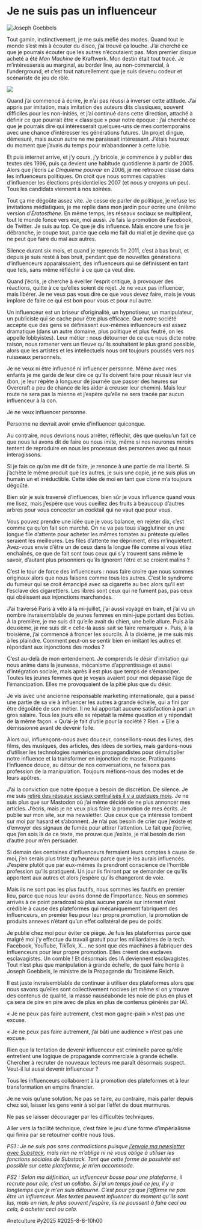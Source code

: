 # Je ne suis pas un influenceur

![Joseph Goebbels](_i/Goebbels.jpg)

Tout gamin, instinctivement, je me suis méfié des modes. Quand tout le monde s’est mis à écouter du disco, j’ai trouvé ça louche. J’ai cherché ce que je pourrais écouter que les autres n’écoutaient pas. Mon premier disque acheté a été *Man Machine* de Kraftwerk. Mon destin était tout tracé. Je m’intéresserais au marginal, au border line, au non-commercial, à l’underground, et c’est tout naturellement que je suis devenu codeur et scénariste de jeu de rôle.

![](_i/man-machine.webp)

Quand j’ai commencé à écrire, je n’ai pas réussi à inverser cette attitude. J’ai appris par imitation, mais imitation des auteurs dits classiques, souvent difficiles pour les non-initiés, et j’ai continué dans cette direction, attaché à définir ce que pourrait être « classique » pour notre époque : j’ai cherché ce que je pourrais dire qui intéresserait quelques-uns de mes contemporains avec une chance d’intéresser les générations futures. Un projet dingue, démesuré, mais aucun autre ne me paraissait intéressant. J’étais heureux du moment que j’avais du temps pour m’abandonner à cette lubie.

Et puis internet arrive, et j’y cours, j’y bricole, je commence à y publier des textes dès 1996, puis ça devient une habitude quotidienne à partir de 2005. Alors que j’écris *Le Cinquième pouvoir* en 2006, je me retrouve classé dans les influenceurs politiques. On croit que nous sommes capables d’influencer les élections présidentielles 2007 (et nous y croyons un peu). Tous les candidats viennent à nos soirées.

Tout ça me dégoûte assez vite. Je cesse de parler de politique, je refuse les invitations médiatiques, je me replie dans mon jardin pour écrire une énième version d’*Ératosthène*. En même temps, les réseaux sociaux se multiplient, tout le monde fonce vers eux, moi aussi. Je fais la promotion de Facebook, de Twitter. Je suis au top. Ce que je dis influence. Mais encore une fois je débranche, je coupe tout, parce que cela me fait du mal et je devine que ça ne peut que faire du mal aux autres.

Silence durant six mois, et quand je reprends fin 2011, c’est à bas bruit, et depuis je suis resté à bas bruit, pendant que de nouvelles générations d’influenceurs apparaissaient, des influenceurs qui se définissent en tant que tels, sans même réfléchir à ce que ça veut dire.

Quand j’écris, je cherche à éveiller l’esprit critique, à provoquer des réactions, quitte à ce qu’elles soient de rejet. Je ne veux pas influencer, mais libérer. Je ne veux pas vous dire ce que vous devez faire, mais je vous implore de faire ce qui est bon pour vous et pour nul autre.

Un influenceur est un briseur d’originalité, un hypnotiseur, un manipulateur, un publiciste qui se cache pour être plus efficace. Que notre société accepte que des gens se définissent eux-mêmes influenceurs est assez dramatique (dans un autre domaine, plus politique et plus feutré, on les appelle lobbyistes). Leur métier : nous détourner de ce que nous dicte notre raison, nous ramener vers un fleuve qu’ils souhaitent le plus grand possible, alors que les artistes et les intellectuels nous ont toujours poussés vers nos ruisseaux personnels.

Je ne veux ni être influencé ni influencer personne. Même avec mes enfants je me garde de leur dire ce qu’ils doivent faire pour réussir leur vie (bon, je leur répète à longueur de journée que passer des heures sur Overcraft a peu de chance de les aider à creuser leur chemin). Mais leur route ne sera pas la mienne et j’espère qu’elle ne sera tracée par aucun influenceur à la con.

Je ne veux influencer personne.

Personne ne devrait avoir envie d’influencer quiconque.

Au contraire, nous devrions nous arrêter, réfléchir, dès que quelqu’un fait ce que nous lui avons dit de faire ou nous imite, même si nos neurones miroirs tentent de reproduire en nous les processus des personnes avec qui nous interagissons.

Si je fais ce qu’on me dit de faire, je renonce à une partie de ma liberté. Si j’achète le même produit que les autres, je suis une copie, je ne suis plus un humain un et irréductible. Cette idée de moi en tant que clone m’a toujours dégoûté.

Bien sûr je suis traversé d’influences, bien sûr je vous influence quand vous me lisez, mais j’espère que vous cueillez des fruits à beaucoup d’autres arbres pour vous concocter un cocktail qui ne vaut que pour vous.

Vous pouvez prendre une idée que je vous balance, en rejeter dix, c’est comme ça qu’on fait son marché. On ne va pas tous s’agglutiner en une longue file d’attente pour acheter les mêmes tomates au prétexte qu’elles seraient les meilleures. Les files d’attente me dépriment, elles m’inquiètent. Avez-vous envie d’être un de ceux dans la longue file comme si vous étiez enchaînés, ce que de fait sont tous ceux qui s’y trouvent sans même le savoir, d’autant plus prisonniers qu’ils ignorent l’être et se croient malins ?

C’est le tour de force des influenceurs : nous faire croire que nous sommes originaux alors que nous faisons comme tous les autres. C’est le syndrome du fumeur qui se croit émancipé avec sa cigarette au bec alors qu’il est l’esclave des cigarettiers. Les libres sont ceux qui ne fument pas, pas ceux qui obéissent aux injonctions marchandes.

J’ai traversé Paris à vélo à la mi-juillet, j’ai aussi voyagé en train, et j’ai vu un nombre invraisemblable de jeunes femmes en mini-jupe portant des bottes. À la première, je me suis dit qu’elle avait du chien, une belle allure. Puis à la deuxième, je me suis dit « celle-là aussi sait se faire remarquer ». Puis, à la troisième, j’ai commencé à froncer les sourcils. À la dixième, je me suis mis à les plaindre. Comment peut-on se sentir bien en imitant les autres et répondant aux injonctions des modes ?

C’est au-delà de mon entendement. Je comprends le désir d’imitation qui nous anime dans la jeunesse, mécanisme d’apprentissage et aussi d’intégration sociale, mais après il est plus que temps de s’émanciper. Toutes les jeunes femmes que je voyais avaient pour moi dépassé l’âge de l’émancipation. Elles me provoquaient de la pitié plus que du désir. 

Je vis avec une ancienne responsable marketing internationale, qui a passé une partie de sa vie à influencer les autres à grande échelle, qui a fini par être dégoûtée de son métier. Il ne lui apportait aucune satisfaction à part un gros salaire. Tous les jours elle se répétait la même question et y répondait de la même façon. « Qu’ai-je fait d’utile pour la société ? Rien. » Elle a démissionné avant de devenir folle.

Alors oui, influençons-nous avec douceur, conseillons-nous des livres, des films, des musiques, des articles, des idées de sorties, mais gardons-nous d’utiliser les technologies numériques propagandistes pour démultiplier notre influence et la transformer en injonction de masse. Pratiquons l’influence douce, au détour de nos conversations, ne faisons pas profession de la manipulation. Toujours méfions-nous des modes et de leurs apôtres.

J’ai la conviction que notre époque a besoin de discrétion. De silence. Je me suis [retiré des réseaux sociaux centralisés il y a quelques mois](https://tcrouzet.com/2025/03/19/quitter-facebook/). Je ne suis plus que sur Mastodon où j’ai même décidé de ne plus annoncer mes articles. J’écris, mais je ne veux plus faire la promotion de mes écrits. Je publie sur mon site, sur ma newsletter. Que ceux que ça intéresse tombent sur moi par hasard et s’abonnent. Je n’ai pas besoin de crier que j’existe et d’envoyer des signaux de fumée pour attirer l’attention. Le fait que j’écrive, que j’en sois là de ce texte, me prouve que j’existe, je n’ai besoin de rien d’autre pour m’en persuader.

Si demain des centaines d’influenceurs fermaient leurs comptes à cause de moi, j’en serais plus triste qu’heureux parce que je les aurais influencés. J’espère plutôt que par eux-mêmes ils prendront conscience de l’horrible profession qu’ils pratiquent. Un jour ils finiront par se demander ce qu’ils apportent aux autres et alors j’espère qu’ils changeront de voie.

Mais ils ne sont pas les plus fautifs, nous sommes les fautifs en premier lieu, parce que nous leur avons donné de l’importance. Nous en sommes arrivés à ce point paradoxal où plus aucune parole sur internet n’est crédible à cause des plateformes qui mécaniquement fabriquent des influenceurs, en premier lieu pour leur propre promotion, la promotion de produits annexes n’étant qu’un effet collatéral de peu de poids.

Je publie chez moi pour éviter ce piège. Je fuis les plateformes parce que malgré moi j’y effectue du travail gratuit pour les milliardaires de la tech. Facebook, YouTube, TikTok, X… ne sont que des machines à fabriquer des influenceurs pour leur propre promotion. Elles créent des esclaves esclavagistes. Un comble ! Et désormais des IA deviennent esclavagistes. Tout n’est plus que manipulation à grande échelle, de quoi faire honte à Joseph Goebbels, le ministre de la Propagande du Troisième Reich.

Il est juste invraisemblable de continuer à utiliser des plateformes alors que nous savons qu’elles sont collectivement nocives (et même si on y trouve des contenus de qualité, la masse nauséabonde les noie de plus en plus et ça sera de pire en pire avec de plus en plus de contenus générés par IA).

« Je ne peux pas faire autrement, c’est mon gagne-pain » n’est pas une excuse.

« Je ne peux pas faire autrement, j’ai bâti une audience » n’est pas une excuse.

Rien que la tentation de devenir influenceur est criminelle parce qu’elle entretient une logique de propagande commerciale à grande échelle. Chercher à recruter de nouveaux lecteurs me paraît désormais suspect. Veut-il lui aussi devenir influenceur ?

Tous les influenceurs collaborent à la promotion des plateformes et à leur transformation en empire financier.

Je ne vois qu’une solution. Ne pas se taire, au contraire, mais parler depuis chez soi, laisser les gens venir à soi par l’effet de doux murmures.

Ne pas se laisser décourager par les difficultés techniques.

Aller vers la facilité technique, c’est faire le jeu d’une forme d’impérialisme qui finira par se retourner contre nous tous.

*PS1 : Je ne suis pas sans contradictions puisque [j’envoie ma newsletter avec Substack](https://tcrouzet.substack.com/), mais rien ne m’oblige ni ne vous oblige à utiliser les fonctions sociales de Substack. Tant que cette forme de passivité est possible sur cette plateforme, je m’en accommode.*

*PS2 : Selon ma définition, un influenceur bosse pour une plateforme, il recrute pour elle, c’est un collabo. Si j’ai un temps joué ce jeu, il y a longtemps que je m’en suis détourné. C’est pour ça que j’affirme ne pas être un influenceur. Mes textes peuvent influencer du moment qu’ils sont lus, mais en rien, le plus souvent j’espère, ils ne poussent à faire ceci ou cela, à acheter ceci ou cela.*

#netculture #y2025 #2025-8-8-10h00
